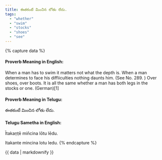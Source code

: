 ```yaml
---
title: ఈతకంటే మించిన లోతు లేదు.
tags:
  - "whether"
  - "swim"
  - "stocks"
  - "shoes"
  - "see"
---
```


{% capture data %}
#### Proverb Meaning in English:
When a man has to swim it matters not what the depth is.
When a man determines to face his diffiiculties nothing daunts him.
(See No. 289. )
Over shoes, over boots.
It is all the same whether a man has both legs in the stocks or one. (German)[1]

#### Proverb Meaning in Telugu:
ఈతకంటే మించిన లోతు లేదు.

#### Telugu Sametha in English:
Ītakaṇṭē min̄cina lōtu lēdu.

Itakante mincina lotu ledu.
{% endcapture %}

{{ data | markdownify }}

